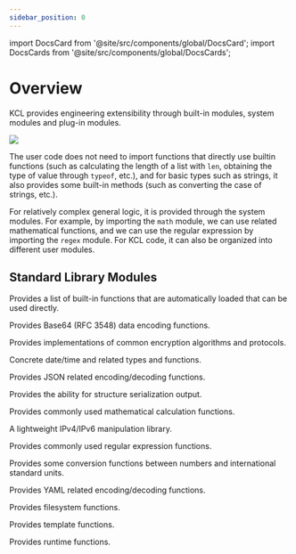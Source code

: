 ```yaml
---
sidebar_position: 0
---
```


import DocsCard from '@site/src/components/global/DocsCard';
import DocsCards from '@site/src/components/global/DocsCards';

# Overview

KCL provides engineering extensibility through built-in modules, system modules and plug-in modules.

![](/img/docs/reference/lang/model/kcl-module.png)

The user code does not need to import functions that directly use builtin functions (such as calculating the length of a list with `len`, obtaining the type of value through `typeof`, etc.), and for basic types such as strings, it also provides some built-in methods (such as converting the case of strings, etc.).

For relatively complex general logic, it is provided through the system modules. For example, by importing the `math` module, we can use related mathematical functions, and we can use the regular expression by importing the `regex` module. For KCL code, it can also be organized into different user modules.

## Standard Library Modules

<DocsCards>
  <DocsCard header="builtin functions" href="builtin">
    <p>Provides a list of built-in functions that are automatically loaded that can be used directly.</p>
  </DocsCard>
  <DocsCard header="base64" href="base64">
    <p>Provides Base64 (RFC 3548) data encoding functions.</p>
  </DocsCard>
  <DocsCard header="crypto" href="crypto">
    <p>Provides implementations of common encryption algorithms and protocols.</p>
  </DocsCard>
  <DocsCard header="datetime" href="datetime">
    <p>Concrete date/time and related types and functions.</p>
  </DocsCard>
  <DocsCard header="json" href="json">
    <p>Provides JSON related encoding/decoding functions.</p>
  </DocsCard>
  <DocsCard header="manifests" href="manifests">
    <p>Provides the ability for structure serialization output.</p>
  </DocsCard>
  <DocsCard header="math" href="math">
    <p>Provides commonly used mathematical calculation functions.</p>
  </DocsCard>
  <DocsCard header="net" href="net">
    <p>A lightweight IPv4/IPv6 manipulation library.</p>
  </DocsCard>
  <DocsCard header="regex" href="regex">
    <p>Provides commonly used regular expression functions.</p>
  </DocsCard>
  <DocsCard header="units" href="units">
    <p>Provides some conversion functions between numbers and international standard units.</p>
  </DocsCard>
  <DocsCard header="yaml" href="yaml">
    <p>Provides YAML related encoding/decoding functions.</p>
  </DocsCard>
   <DocsCard header="file" href="file">
    <p>Provides filesystem functions.</p>
  </DocsCard>
   <DocsCard header="template" href="template">
    <p>Provides template functions.</p>
  </DocsCard>
   <DocsCard header="runtime" href="runtime">
    <p>Provides runtime functions.</p>
  </DocsCard>
</DocsCards>
